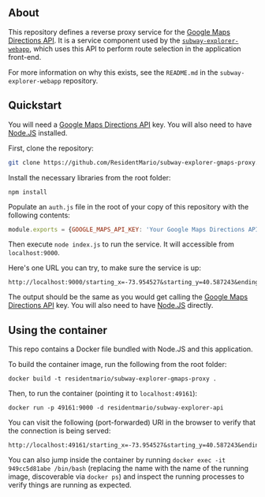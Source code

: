 ## About 

This repository defines a reverse proxy service for the [Google Maps Directions API](https://developers.google.com/maps/documentation/directions/intro).
It is a service component used by the [`subway-explorer-webapp`](https://github.com/ResidentMario/subway-explorer-webapp), 
which uses this API to perform route selection in the application front-end.

For more information on why this exists, see the `README.md` in the `subway-explorer-webapp` repository.

## Quickstart

You will need a [Google Maps Directions API](https://developers.google.com/maps/documentation/directions/) key. You will also need to have [Node.JS](https://nodejs.org/en/) installed.

First, clone the repository:

```sh
git clone https://github.com/ResidentMario/subway-explorer-gmaps-proxy.git
```

Install the necessary libraries from the root folder:

```
npm install
```

Populate an `auth.js` file in the root of your copy of this repository with the following contents:

```javascript
module.exports = {GOOGLE_MAPS_API_KEY: 'Your Google Maps Directions API Key'};
```

Then execute `node index.js` to run the service. It will accessible from `localhost:9000`. 

Here's one URL you can try, to make sure the service is up:

```
http://localhost:9000/starting_x=-73.954527&starting_y=40.587243&ending_x=-73.977756&ending_y=40.687163
```

The output should be the same as you would get calling the [Google Maps Directions API](https://developers.google.com/maps/documentation/directions/) key. You will also need to have [Node.JS](https://nodejs.org/en/) directly.

## Using the container

This repo contains a Docker file bundled with Node.JS and this application.

To build the container image, run the following from the root folder:

    docker build -t residentmario/subway-explorer-gmaps-proxy .

Then, to run the container (pointing it to `localhost:49161`):

    docker run -p 49161:9000 -d residentmario/subway-explorer-api

You can visit the following (port-forwarded) URI in the browser to verify that the connection is being served:

```
http://localhost:49161/starting_x=-73.954527&starting_y=40.587243&ending_x=-73.977756&ending_y=40.687163
```

You can also jump inside the container by running `docker exec -it 949cc5d81abe /bin/bash` (replacing the name with the 
name of the running image, discoverable via `docker ps`) and inspect the running processes to verify things are running 
as expected.